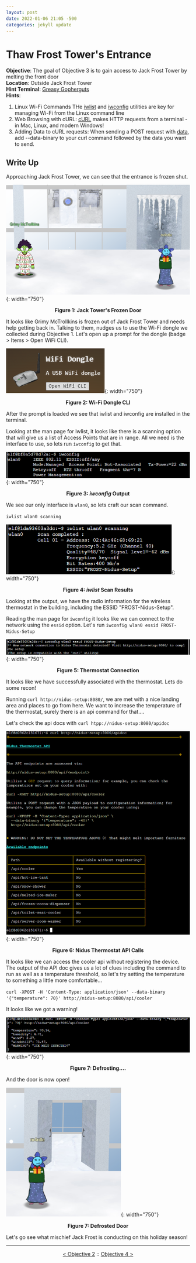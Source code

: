 ```yaml
---
layout: post
date: 2022-01-06 21:05 -500
categories: jekyll update
---
```


# Thaw Frost Tower's Entrance

**Objective**: The goal of Objective 3 is to gain access to Jack Frost Tower by melting the front door  
**Location**: Outside Jack Frost Tower  
**Hint Terminal**: [Greasy Gopherguts](/write_ups/2021_sans_hhc/term/2022-01-07-SANS-Holiday-Hack-Grepping-for-Gold)  
**Hints**:
1. Linux Wi-Fi Commands THe [iwlist](https://linux.die.net/man/8/iwlist) and [iwconfig](https://linux.die.net/man/8/iwconfig) utilities are key for managing Wi-Fi from the Linux command line
2. Web Browsing with cURL: [cURL](https://linux.die.net/man/1/curl) makes HTTP requests from a terminal - in Mac, Linux, and modern Windows!
3. Adding Data to cURL requests: When sending a POST request with [data](https://www.educative.io/edpresso/how-to-perform-a-post-request-using-curl), add --data-binary to your curl command followed by the data you want to send.

## Write Up

Approaching Jack Frost Tower, we can see that the entrance is frozen shut.

![Frozen Door](/assets/img/2021_sans_hhc/obj/obj03/picture_2.png){: width="750"}
<p align="center"><strong>Figure 1: Jack Tower's Frozen Door</strong></p>

It looks like Grimy McTrollkins is frozen out of Jack Frost Tower and needs help getting back in. Talking to them, nudges us to use the Wi-Fi dongle we collected during Objective 1. Let's open up a prompt for the dongle (badge > Items > Open WiFi CLI).

![Wi-Fi Dongle CLI](/assets/img/2021_sans_hhc/obj/obj03/picture_3.png){: width="750"}
<p align="center"><strong>Figure 2: Wi-Fi Dongle CLI</strong></p>

After the prompt is loaded we see that iwlist and iwconfig are installed in the terminal.

Looking at the man page for iwlist, it looks like there is a scanning option that will give us a list of Access Points that are in range. All we need is the interface to use, so lets run `iwconfig` to get that.

![`iwconfig` Output](/assets/img/2021_sans_hhc/obj/obj03/picture_5.png){: width="750"}
<p align="center"><strong>Figure 3: <em>iwconfig</em> Output</strong></p>

We see our only interface is `wlan0`, so lets craft our scan command.

`iwlist wlan0 scanning`

![`iwlist` Scan Results](/assets/img/2021_sans_hhc/obj/obj03/picture_6.png){: width="750"}
<p align="center"><strong>Figure 4: <em>iwlist</em> Scan Results</strong></p>

Looking at the output, we have the radio information for the wireless thermostat in the building, including the ESSID "FROST-Nidus-Setup".

Reading the man page for `iwconfig` it looks like we can connect to the network using the `essid` option. Let's run `iwconfig wlan0 essid FROST-Nidus-Setup`

![Successful Connection!](/assets/img/2021_sans_hhc/obj/obj03/picture_7.png){: width="750"}
<p align="center"><strong>Figure 5: Thermostat Connection</strong></p>

It looks like we have successfully associated with the thermostat. Lets do some recon!

Running `curl http://nidus-setup:8080/`, we are met with a nice landing area and places to go from here. We want to increase the temperature of the thermostat, surely there is an api command for that....

Let's check the api docs with `curl htpp://nidus-setup:8080/apidoc`

![Read the Docs](/assets/img/2021_sans_hhc/obj/obj03/picture_11.png){: width="750"}
<p align="center"><strong>Figure 6: Nidus Thermostat API Calls</strong></p>

It looks like we can access the cooler api without registering the device. The output of the API doc gives us a lot of clues including the command to run as well as a temperature threshold, so let's try setting the temperature to something a little more comfortable...

`curl -XPOST -H 'Content-Type: application/json' --data-binary '{"temperature": 70}' http://nidus-setup:8080/api/cooler`

It looks like we got a warning!

![API Output](/assets/img/2021_sans_hhc/obj/obj03/picture_9.png){: width="750"}
<p align="center"><strong>Figure 7: Defrosting....</strong></p>

And the door is now open!

![Open Sesame!](/assets/img/2021_sans_hhc/obj/obj03/picture_10.png){: width="750"}
<p align="center"><strong>Figure 7: Defrosted Door</strong></p>

Let's go see what mischief Jack Frost is conducting on this holiday season!

---
<p align="center"><a href="/write_ups/2021_sans_hhc/obj/2022-01-06-SANS-Holiday-Hack-Objective-2">< Objective 2</a> :: <a href="/write_ups/2021_sans_hhc/obj/2022-01-06-SANS-Holiday-Hack-Objective-4">Objective 4 ></a></p>